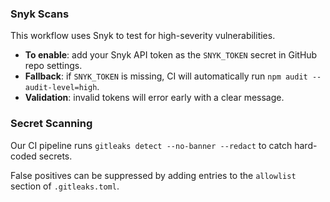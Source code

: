 ### Snyk Scans

This workflow uses Snyk to test for high-severity vulnerabilities.

- **To enable**: add your Snyk API token as the `SNYK_TOKEN` secret in GitHub repo settings.
- **Fallback**: if `SNYK_TOKEN` is missing, CI will automatically run `npm audit --audit-level=high`.
- **Validation**: invalid tokens will error early with a clear message.

### Secret Scanning

Our CI pipeline runs `gitleaks detect --no-banner --redact` to catch hard-coded secrets.

False positives can be suppressed by adding entries to the `allowlist` section of `.gitleaks.toml`.
